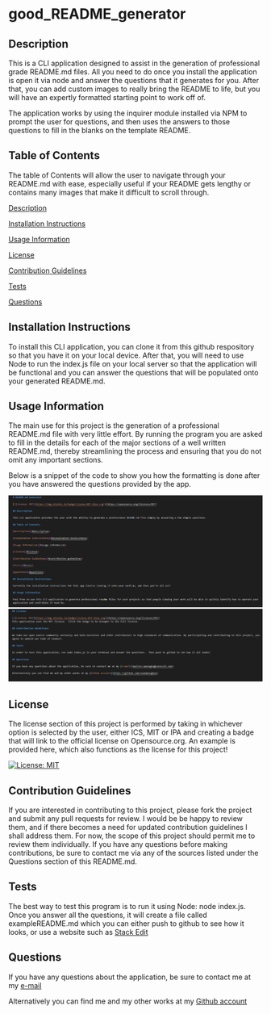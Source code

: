 # good_README_generator

## Description
    
This is a CLI application designed to assist in the generation of professional grade README.md files.
All you need to do once you install the application is open it via node and answer the questions
that it generates for you.  After that, you can add custom images to really bring the README to life, but
you will have an expertly formatted starting point to work off of.  

The application works by using the inquirer module installed via NPM to prompt the user for questions, and then
uses the answers to those questions to fill in the blanks on the template README.  
    
## Table of Contents

The table of Contents will allow the user to navigate through your README.md with ease, especially useful
if your README gets lengthy or contains many images that make it difficult to scroll through.  
    
[Description](#description) 

[Installation Instructions](#installation-instructions) 

[Usage Information](#usage-information) 

[License](#license)  

[Contribution Guidelines](#contribution-guidelines) 

[Tests](#tests) 
 
[Questions](#questions)
    
## Installation Instructions

To install this CLI application, you can clone it from this github respository so that you have it on your local device.
After that, you will need to use Node to run the index.js file on your local server so that the application
will be functional and you can answer the questions that will be populated onto your generated README.md.  
    
## Usage Information

The main use for this project is the generation of a professional README.md file with very little effort.  By running the 
program you are asked to fill in the details for each of the major sections of a well written README.md, thereby streamlining
the process and ensuring that you do not omit any important sections.

Below is a snippet of the code to show you how the formatting is done after you have answered the questions provided by the app.

![first half of example image](images/Capture.PNG)
![second half of example image](images/Capture2.PNG)
    
## License

The license section of this project is performed by taking in whichever option is selected by the user, either ICS, MIT or IPA
and creating a badge that will link to the official license on Opensource.org.  An example is provided here, which also functions
as the license for this project!

[![License: MIT](https://img.shields.io/badge/License-MIT-blue.svg)](https://opensource.org/licenses/MIT)

    
## Contribution Guidelines

If you are interested in contributing to this project, please fork the project and submit any pull requests for review.  I would be
be happy to review them, and if there becomes a need for updated contribution guidelines I shall address them.  For now, the scope of
this project should permit me to review them individually.  If you have any questions before making contributions, be sure to contact 
me via any of the sources listed under the Questions section of this README.md.  
    
## Tests

The best way to test this program is to run it using Node: node index.js.  Once you answer all the questions, it will create a file
called exampleREADME.md which you can either push to github to see how it looks, or use a website such as [Stack Edit](https://stackedit.io/)
    
## Questions

If you have any questions about the application, be sure to contact me at my [e-mail](mailto:smonagha@conncoll.edu)

Alternatively you can find me and my other works at my [Github account](https://github.com/seanmonaghan)
